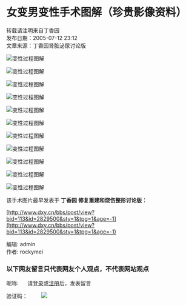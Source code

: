 # 女变男变性手术图解（珍贵影像资料）

转载请注明来自丁香园  
发布日期：2005-07-12 23:12  
文章来源：丁香园肾脏泌尿讨论版  

![变性过程图解](http://img.dxycdn.com/cms/upload/asset/2005/07/12/1121069604.jpg)

![变性过程图解](http://img.dxycdn.com/cms/upload/asset/2005/07/12/1121069609.jpg)

![变性过程图解](http://img.dxycdn.com/cms/upload/asset/2005/07/12/1121069612.jpg)

![变性过程图解](http://img.dxycdn.com/cms/upload/asset/2005/07/12/1121069613.jpg)

![变性过程图解](http://img.dxycdn.com/cms/upload/asset/2005/07/12/1121069614.jpg)

![变性过程图解](http://img.dxycdn.com/cms/upload/asset/2005/07/12/1121069615.jpg)

![变性过程图解](http://img.dxycdn.com/cms/upload/asset/2005/07/12/1121069616.jpg)

![变性过程图解](http://img.dxycdn.com/cms/upload/asset/2005/07/12/1121069617.jpg)

![变性过程图解](http://img.dxycdn.com/cms/upload/asset/2005/07/12/1121069618.jpg)

![变性过程图解](http://img.dxycdn.com/cms/upload/asset/2005/07/12/1121069619.jpg)

![变性过程图解](http://img.dxycdn.com/cms/upload/asset/2005/07/12/1121069620.jpg)

该手术图片最早发表于 **丁香园** **修复重建和烧伤整形讨论版**：

[http://www.dxy.cn/bbs/post/view?bid=113&id=2829500&sty=1&tpg=1&age=-1](http://www.dxy.cn/bbs/post/view?bid=113&id=2829500&sty=1&tpg=1&age=-1)

编辑: admin  
作者: rockymei

### 以下网友留言只代表网友个人观点，不代表网站观点

昵称:      请[登录](https://auth.dxy.cn/login?service=https://www.dxy.cn/user/index.do?done=http://meeting.dxy.cn/66/article/i76...html "登陆")或[注册](https://auth.dxy.cn/account/register.do?service=https://www.dxy.cn/user/index.do?done=http://meeting.dxy.cn/66/article/i76...html "注册")后，发表留言

验证码：　 　 ![](https://www.dxy.cn/jcaptcha)　 　 　